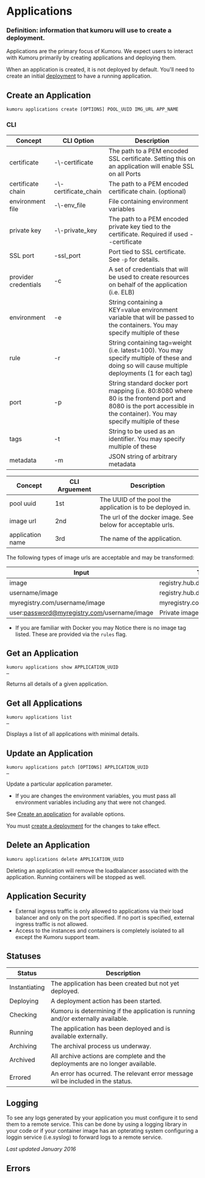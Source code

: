 # Applications

### Definition: information that kumoru will use to create a deployment.

Applications are the primary focus of Kumoru. We expect users to interact with Kumoru primarily by creating applications and deploying them.

When an application is created, it is not deployed by default. You'll need to create an initial [deployment](#deployments) to have a running application.

## Create an Application

```shell
kumoru applications create [OPTIONS] POOL_UUID IMG_URL APP_NAME

```

### CLI
Concept | CLI Option | Description
------- | ---------- | -----------
certificate | -\\\-certificate | The path to a PEM encoded SSL certificate. Setting this on an application will enable SSL on all Ports
certificate chain| -\\\-certificate_chain | The path to a PEM encoded certificate chain. (optional)
environment file | -\\\-env_file | File containing environment variables
private key | -\\\-private_key | The path to a PEM encoded private key tied to the certificate. Required if used --certificate
SSL port | -ssl_port | Port tied to SSL certificate. See `-p` for details.
provider credentials | -c | A set of credentials that will be used to create resources on behalf of the application (i.e. ELB)
environment | -e | String containing a KEY=value environment variable that will be passed to the containers. You may specify multiple of these
rule | -r  | String containing tag=weight (i.e. latest=100). You may specify multiple of these and doing so will cause multiple deployments (1 for each tag)
port | -p | String standard docker port mapping (i.e. 80:8080 where 80 is the frontend port and 8080 is the port accessible in the container). You may specify multiple of these
tags | -t | String to be used as an identifier. You may specify multiple of these
metadata | -m | JSON string of arbitrary metadata

Concept | CLI Arguement | Description
------- | ------------- | -----------
pool uuid | 1st | The UUID of the pool the application is to be deployed in.
image url| 2nd | The url of the docker image. See below for acceptable urls.
application name | 3rd | The name of the application.

The following types of image urls are acceptable and may be transformed:

Input | Transformation
----- | --------------
image | registry.hub.docker.com/library/image
username/image | registry.hub.docker.com/username/image
myregistry.com/username/image | myregistry.com/usernameimage
user:password@myregistry.com/username/image | Private image

* If you are familiar with Docker you may Notice there is no image tag listed. These are provided via the `rules` flag.

## Get an Application

```shell
kumoru applications show APPLICATION_UUID
…
```

Returns all details of a given application.

## Get all Applications

```shell
kumoru applications list
…
```

Displays a list of all applications with minimal details.

## Update an Application

```shell
kumoru applications patch [OPTIONS] APPLICATION_UUID
…
```

Update a particular application parameter. 

* If you are changes the environment variables, you must pass all environment variables including any that were not changed.

See [Create an application](#create-an-application) for available options.

You must [create a deployment](#create-a-deployment) for the changes to take effect.

## Delete an Application

```shell
kumoru applications delete APPLICATION_UUID
```

Deleting an application will remove the loadbalancer associated with the application. Running containers will be stopped as well.

## Application Security

* External ingress traffic is only allowed to applications via their load balancer and only on the port specified. If no port is specified, external ingress traffic is not allowed.
* Access to the instances and containers is completely isolated to all except the Kumoru support team.

## Statuses

Status | Description
------ | -----------
Instantiating | The application has been created but not yet deployed.
Deploying | A deployment action has been started.
Checking | Kumoru is determining if the application is running and/or externally available.
Running  | The application has been deployed and is available externally.
Archiving | The archival process us underway.
Archived | All archive actions are complete and the deployments are no longer available.
Errored | An error has ocurred. The relevant error message wil be included in the status.

## Logging

To see any logs generated by your application you must configure it to send them to a remote service. This can be done by using a logging library in your code or if your container image has an opterating system configuring a loggin service (i.e.syslog) to forward logs to a remote service.

_Last updated January 2016_

## Errors
